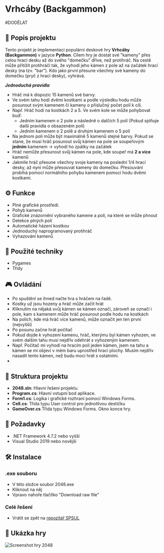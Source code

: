 # Vrhcáby (Backgammon)
#DODĚLAT
## 📜 Popis projektu

Tento projekt je implementací populární deskové hry **Vrhcáby (Backgammon)** v jazyce **Python**. 
Cílem hry je dostat své "kameny" přes celou hrací desku až do svého "domečku" dříve, než protihráč. Na cestě může přitížit protihráči tak, že vyhodí jeho kámen z pole až na začátek hrací desky (na tzv. "bar"). Kdo jako první přesune všechny své kameny do domečku (pryč z hrací desky), vyhrává.

***Jednoduchá pravidla***
- Hráč má k dispozic 15 kamenů své barvy.
- Ve svém tahu hodí dvěmi kostkami a podle výsledku hodu může posunout svým kamenem či kameny o příslučný počet polí k cíli.
- Např. Hráč hodí na kostkách 2 a 5. Ve svém kole se může pohybovat buď:
  - Jedním kamenem o 2 pole a následně o dalčích 5 polí (Pokud splňuje další pravidla o obsazeném poli)
  - Jedním kamenem o 2 polě a druhým kamenem o 5 polí
- Na jednom poli může být maximálně 5 kamenů stejné barvy. Pokud se stane, že musí hráč posunout svůj kámen na pole se soupeřovým **jedním** kamenem -> vyhodí ho zpátky na začátek
- Hráč nemůže přesunout svůj kámen na pole, kde soupeř má **2 a více** kamenů
- Jakmile hráč přesune všechny svoje kameny na poslední 1/4 hrací desky, až nyní může přesouvat kameny do domečku. Přesouvání probíhá pomocí normálního pohybu kamenem pomocí hodu dvěmi kostkami.

## ⚙️ Funkce

- Plné grafické prostředí.
- Pohyb kamenů
- Grafické znázornění vybraného kamene a polí, na které se může phnout
- Detekce plných polí
- Automatické házení kostkou
- Jednoduchý naprogramovaný protihráč
- Vyhazování kamenů

## 🧠 Použité techniky

- Pygames
- Třídy
  
## 🎮 Ovládání
- Po spuštění se ihned načte hra s hráčem na řadě.
- Kostky už jsou hozeny a hráč může začít hrát
- Kliknutím na nějaká svůj kámen se kámen označí, zároveň se označí i pole, kam s kamenem může hráč posunout podle hodu na kostkách
- Na polích, kde má hráč více kamenů, může označit jen ten první (nejvyšší)
- Po posunu začne hrát počítač
- Pokud dojde k vyhození kamenu, hráč, kterýmu byl kámen vyhozen, ve svém dalším tahu musí nejdřív odehrát s vyhozeným kamenem.
- Např. Počítač mi vyhodí na hracím poli jeden kámen, jsem na tahu a kámen se mi objeví v mém baru uprostřed hrací plochy. Musím nejdřív nasadit tento kámen, než budu moci hrát s ostatními.
- 

## 📂 Struktura projektu

- **2048.sln**: Hlavní řešení projektu.
- **Program.cs**: Hlavní vstupní bod aplikace.
- **Form1.cs**: Logika i grafické rozhraní pomocí Windows Forms.
- **Cell.cs**: Třída typu User control pro jednotlivou destičku
- **GameOver.cs** Třída typu Windows Forms. Okno konce hry.

## 🔧 Požadavky

- .NET Framework 4.7.2 nebo vyšší
- Visual Studio 2019 nebo novější

## 🛠️ Instalace
### .exe souboru
- V této složce soubor 2048.exe
- Kliknout na něj
- Vpravo nahoře tlačítko "Download raw file"
### Celé řešení
- Vrátit se zpět na [repozitář SPSUL](../)

## 📸 Ukázka hry

![Screenshot hry 2048](2048_screenshot.png)

